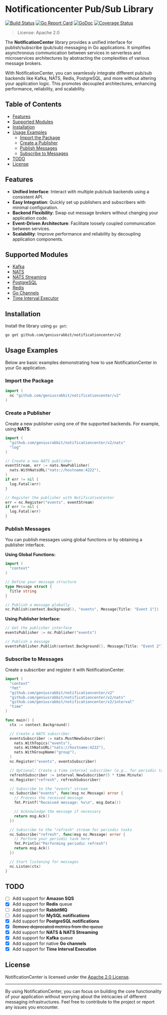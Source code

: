 # Notificationcenter Pub/Sub Library

[![Build Status](https://github.com/geniusrabbit/notificationcenter/workflows/Tests/badge.svg)](https://github.com/geniusrabbit/notificationcenter/actions?workflow=Tests)
[![Go Report Card](https://goreportcard.com/badge/github.com/geniusrabbit/notificationcenter)](https://goreportcard.com/report/github.com/geniusrabbit/notificationcenter)
[![GoDoc](https://godoc.org/github.com/geniusrabbit/notificationcenter?status.svg)](https://godoc.org/github.com/geniusrabbit/notificationcenter)
[![Coverage Status](https://coveralls.io/repos/github/geniusrabbit/notificationcenter/badge.svg)](https://coveralls.io/github/geniusrabbit/notificationcenter)

> License: Apache 2.0

The **NotificationCenter** library provides a unified interface for publish/subscribe (pub/sub) messaging in Go applications. It simplifies asynchronous communication between services in serverless and microservices architectures by abstracting the complexities of various message brokers.

With NotificationCenter, you can seamlessly integrate different pub/sub backends like Kafka, NATS, Redis, PostgreSQL, and more without altering your application logic. This promotes decoupled architectures, enhancing performance, reliability, and scalability.

## Table of Contents

- [Features](#features)
- [Supported Modules](#supported-modules)
- [Installation](#installation)
- [Usage Examples](#usage-examples)
  - [Import the Package](#import-the-package)
  - [Create a Publisher](#create-a-publisher)
  - [Publish Messages](#publish-messages)
  - [Subscribe to Messages](#subscribe-to-messages)
- [TODO](#todo)
- [License](#license)

## Features

- **Unified Interface**: Interact with multiple pub/sub backends using a consistent API.
- **Easy Integration**: Quickly set up publishers and subscribers with minimal configuration.
- **Backend Flexibility**: Swap out message brokers without changing your application code.
- **Event-Driven Architecture**: Facilitate loosely coupled communication between services.
- **Scalability**: Improve performance and reliability by decoupling application components.

## Supported Modules

- [Kafka](kafka)
- [NATS](nats)
- [NATS Streaming](natsstream)
- [PostgreSQL](pg)
- [Redis](redis)
- [Go Channels](gochan)
- [Time Interval Executor](interval)

## Installation

Install the library using `go get`:

```bash
go get github.com/geniusrabbit/notificationcenter/v2
```

## Usage Examples

Below are basic examples demonstrating how to use NotificationCenter in your Go application.

### Import the Package

```go
import (
  nc "github.com/geniusrabbit/notificationcenter/v2"
)
```

### Create a Publisher

Create a new publisher using one of the supported backends. For example, using **NATS**:

```go
import (
  "github.com/geniusrabbit/notificationcenter/v2/nats"
  "log"
)

// Create a new NATS publisher
eventStream, err := nats.NewPublisher(
  nats.WithNatsURL("nats://hostname:4222"),
)
if err != nil {
  log.Fatal(err)
}

// Register the publisher with NotificationCenter
err = nc.Register("events", eventStream)
if err != nil {
  log.Fatal(err)
}
```

### Publish Messages

You can publish messages using global functions or by obtaining a publisher interface.

**Using Global Functions:**

```go
import (
  "context"
)

// Define your message structure
type Message struct {
  Title string
}

// Publish a message globally
nc.Publish(context.Background(), "events", Message{Title: "Event 1"})
```

**Using Publisher Interface:**

```go
// Get the publisher interface
eventsPublisher := nc.Publisher("events")

// Publish a message
eventsPublisher.Publish(context.Background(), Message{Title: "Event 2"})
```

### Subscribe to Messages

Create a subscriber and register it with NotificationCenter.

```go
import (
  "context"
  "fmt"
  "github.com/geniusrabbit/notificationcenter/v2"
  "github.com/geniusrabbit/notificationcenter/v2/nats"
  "github.com/geniusrabbit/notificationcenter/v2/interval"
  "time"
)

func main() {
  ctx := context.Background()

  // Create a NATS subscriber
  eventsSubscriber := nats.MustNewSubscriber(
    nats.WithTopics("events"),
    nats.WithNatsURL("nats://hostname:4222"),
    nats.WithGroupName("group"),
  )
  nc.Register("events", eventsSubscriber)

  // Optional: Create a time interval subscriber (e.g., for periodic tasks)
  refreshSubscriber := interval.NewSubscriber(5 * time.Minute)
  nc.Register("refresh", refreshSubscriber)

  // Subscribe to the "events" stream
  nc.Subscribe("events", func(msg nc.Message) error {
    // Process the received message
    fmt.Printf("Received message: %v\n", msg.Data())

    // Acknowledge the message if necessary
    return msg.Ack()
  })

  // Subscribe to the "refresh" stream for periodic tasks
  nc.Subscribe("refresh", func(msg nc.Message) error {
    // Perform your periodic task here
    fmt.Println("Performing periodic refresh")
    return msg.Ack()
  })

  // Start listening for messages
  nc.Listen(ctx)
}
```

## TODO

- [ ] Add support for **Amazon SQS**
- [x] Add support for **Redis** queue
- [ ] Add support for **RabbitMQ**
- [ ] Add support for **MySQL notifications**
- [x] Add support for **PostgreSQL notifications**
- [x] ~~Remove deprecated metrics from the queue~~
- [x] Add support for **NATS & NATS Streaming**
- [x] Add support for **Kafka** queue
- [x] Add support for native **Go channels**
- [x] Add support for **Time Interval Execution**

## License

NotificationCenter is licensed under the [Apache 2.0 License](LICENSE).

---

By using NotificationCenter, you can focus on building the core functionality of your application without worrying about the intricacies of different messaging infrastructures. Feel free to contribute to the project or report any issues you encounter.
